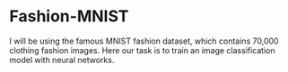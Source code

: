 # Fashion-MNIST
I will be using the famous MNIST fashion dataset, which contains 70,000 clothing fashion images. Here our task is to train an image classification model with neural networks.
